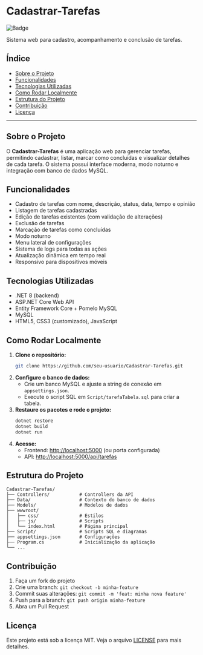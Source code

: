 # Cadastrar-Tarefas

![Badge](https://img.shields.io/badge/status-em%20desenvolvimento-blue)

Sistema web para cadastro, acompanhamento e conclusão de tarefas.

## Índice
- [Sobre o Projeto](#sobre-o-projeto)
- [Funcionalidades](#funcionalidades)
- [Tecnologias Utilizadas](#tecnologias-utilizadas)
- [Como Rodar Localmente](#como-rodar-localmente)
- [Estrutura do Projeto](#estrutura-do-projeto)
- [Contribuição](#contribuição)
- [Licença](#licença)

---

## Sobre o Projeto
O **Cadastrar-Tarefas** é uma aplicação web para gerenciar tarefas, permitindo cadastrar, listar, marcar como concluídas e visualizar detalhes de cada tarefa. O sistema possui interface moderna, modo noturno e integração com banco de dados MySQL.

## Funcionalidades
- Cadastro de tarefas com nome, descrição, status, data, tempo e opinião
- Listagem de tarefas cadastradas
- Edição de tarefas existentes (com validação de alterações)
- Exclusão de tarefas
- Marcação de tarefas como concluídas
- Modo noturno
- Menu lateral de configurações
- Sistema de logs para todas as ações
- Atualização dinâmica em tempo real
- Responsivo para dispositivos móveis

## Tecnologias Utilizadas
- .NET 8 (backend)
- ASP.NET Core Web API
- Entity Framework Core + Pomelo MySQL
- MySQL
- HTML5, CSS3 (customizado), JavaScript

## Como Rodar Localmente
1. **Clone o repositório:**
   ```bash
   git clone https://github.com/seu-usuario/Cadastrar-Tarefas.git
   ```
2. **Configure o banco de dados:**
   - Crie um banco MySQL e ajuste a string de conexão em `appsettings.json`.
   - Execute o script SQL em `Script/tarefaTabela.sql` para criar a tabela.
3. **Restaure os pacotes e rode o projeto:**
   ```bash
   dotnet restore
   dotnet build
   dotnet run
   ```
4. **Acesse:**
   - Frontend: [http://localhost:5000](http://localhost:5000) (ou porta configurada)
   - API: [http://localhost:5000/api/tarefas](http://localhost:5000/api/tarefas)

## Estrutura do Projeto
```
Cadastrar-Tarefas/
├── Controllers/           # Controllers da API
├── Data/                  # Contexto do banco de dados
├── Models/                # Modelos de dados
├── wwwroot/
│   ├── css/               # Estilos
│   ├── js/                # Scripts
│   └── index.html         # Página principal
├── Script/                # Scripts SQL e diagramas
├── appsettings.json       # Configurações
├── Program.cs             # Inicialização da aplicação
└── ...
```

## Contribuição
1. Faça um fork do projeto
2. Crie uma branch: `git checkout -b minha-feature`
3. Commit suas alterações: `git commit -m 'feat: minha nova feature'`
4. Push para a branch: `git push origin minha-feature`
5. Abra um Pull Request

## Licença
Este projeto está sob a licença MIT. Veja o arquivo [LICENSE](LICENSE) para mais detalhes.